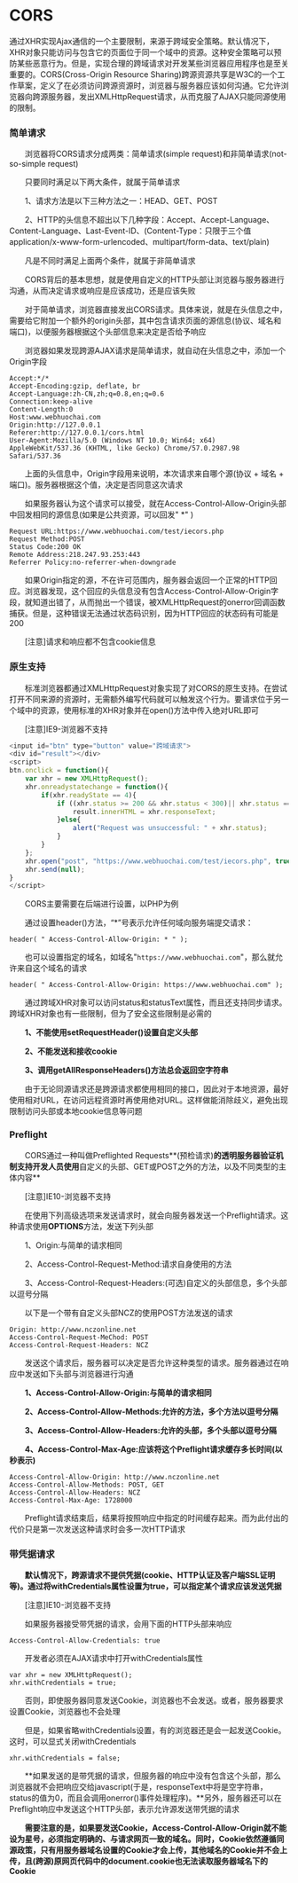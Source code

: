 # CORS

通过XHR实现Ajax通信的一个主要限制，来源于跨域安全策略。默认情况下，XHR对象只能访问与包含它的页面位于同一个域中的资源。这种安全策略可以预防某些恶意行为。但是，实现合理的跨域请求对开发某些浏览器应用程序也是至关重要的。CORS(Cross-Origin Resource Sharing)跨源资源共享是W3C的一个工作草案，定义了在必须访问跨源资源时，浏览器与服务器应该如何沟通。它允许浏览器向跨源服务器，发出XMLHttpRequest请求，从而克服了AJAX只能同源使用的限制。



### 简单请求

　　浏览器将CORS请求分成两类：简单请求(simple request)和非简单请求(not-so-simple request)

　　只要同时满足以下两大条件，就属于简单请求

　　1、请求方法是以下三种方法之一：HEAD、GET、POST

　　2、HTTP的头信息不超出以下几种字段：Accept、Accept-Language、Content-Language、Last-Event-ID、(Content-Type：只限于三个值application/x-www-form-urlencoded、multipart/form-data、text/plain)

　　凡是不同时满足上面两个条件，就属于非简单请求

　　CORS背后的基本思想，就是使用自定义的HTTP头部让浏览器与服务器进行沟通，从而决定请求或响应是应该成功，还是应该失败

　　对于简单请求，浏览器直接发出CORS请求。具体来说，就是在头信息之中，需要给它附加一个额外的origin头部，其中包含请求页面的源信息(协议、域名和端口)，以便服务器根据这个头部信息来决定是否给予响应

　　浏览器如果发现跨源AJAX请求是简单请求，就自动在头信息之中，添加一个Origin字段

```http
Accept:*/*
Accept-Encoding:gzip, deflate, br
Accept-Language:zh-CN,zh;q=0.8,en;q=0.6
Connection:keep-alive
Content-Length:0
Host:www.webhuochai.com
Origin:http://127.0.0.1
Referer:http://127.0.0.1/cors.html
User-Agent:Mozilla/5.0 (Windows NT 10.0; Win64; x64) AppleWebKit/537.36 (KHTML, like Gecko) Chrome/57.0.2987.98 Safari/537.36
```

　　上面的头信息中，Origin字段用来说明，本次请求来自哪个源(协议 + 域名 + 端口)。服务器根据这个值，决定是否同意这次请求

　　如果服务器认为这个请求可以接受，就在Access-Control-Allow-Origin头部中回发相同的源信息(如果是公共资源，可以回发" *" )

```http
Request URL:https://www.webhuochai.com/test/iecors.php
Request Method:POST
Status Code:200 OK
Remote Address:218.247.93.253:443
Referrer Policy:no-referrer-when-downgrade
```

　　如果Origin指定的源，不在许可范围内，服务器会返回一个正常的HTTP回应。浏览器发现，这个回应的头信息没有包含Access-Control-Allow-Origin字段，就知道出错了，从而抛出一个错误，被XMLHttpRequest的onerror回调函数捕获。但是，这种错误无法通过状态码识别，因为HTTP回应的状态码有可能是200

　　[注意]请求和响应都不包含cookie信息



### 原生支持

　　标准浏览器都通过XMLHttpRequest对象实现了对CORS的原生支持。在尝试打开不同来源的资源时，无需额外编写代码就可以触发这个行为。要请求位于另一个域中的资源，使用标准的XHR对象并在open()方法中传入绝对URL即可

　　[注意]IE9-浏览器不支持

```javascript
<input id="btn" type="button" value="跨域请求">
<div id="result"></div>
<script>
btn.onclick = function(){
    var xhr = new XMLHttpRequest();
    xhr.onreadystatechange = function(){
        if(xhr.readyState == 4){
            if ((xhr.status >= 200 && xhr.status < 300)|| xhr.status == 304){
                result.innerHTML = xhr.responseText;
            }else{
                alert("Request was unsuccessful: " + xhr.status);
            }    
        }
    };
    xhr.open("post", "https://www.webhuochai.com/test/iecors.php", true);
    xhr.send(null);    
}
</script>    
```

　　CORS主要需要在后端进行设置，以PHP为例

　　通过设置header()方法，“*”号表示允许任何域向服务端提交请求：

```http
header( " Access-Control-Allow-Origin: * " );
```

　　也可以设置指定的域名，如域名"`https://www.webhuochai.com`"，那么就允许来自这个域名的请求

```http
header( " Access-Control-Allow-Origin: https://www.webhuochai.com" );
```

　　通过跨域XHR对象可以访问status和statusText属性，而且还支持同步请求。跨域XHR对象也有一些限制，但为了安全这些限制是必需的

　　**1、不能使用setRequestHeader()设置自定义头部**

　　**2、不能发送和接收cookie**

　　**3、调用getAllResponseHeaders()方法总会返回空字符串**

　　由于无论同源请求还是跨源请求都使用相同的接口，因此对于本地资源，最好使用相对URL，在访问远程资源时再使用绝对URL。这样做能消除歧义，避免出现限制访问头部或本地cookie信息等问题



### Preflight

　　CORS通过一种叫做Preflighted Requests**(预检请求)**的透明服务器验证机制支持开发人员使用**自定义的头部、GET或POST之外的方法，以及不同类型的主体内容**

　　[注意]IE10-浏览器不支持

　　在使用下列高级选项来发送请求时，就会向服务器发送一个Preflight请求。这种请求使用**OPTIONS**方法，发送下列头部

　　1、Origin:与简单的请求相同

　　2、Access-Control-Request-Method:请求自身使用的方法

　　3、Access-Control-Request-Headers:(可选)自定义的头部信息，多个头部以逗号分隔

　　以下是一个带有自定义头部NCZ的使用POST方法发送的请求

```http
Origin: http://www.nczonline.net
Access-Control-Request-MeChod: POST
Access-Control-Request-Headers: NCZ
```

　　发送这个请求后，服务器可以决定是否允许这种类型的请求。服务器通过在响应中发送如下头部与浏览器进行沟通

　　**1、Access-Control-Allow-Origin:与简单的请求相同**

　　**2、Access-Control-Allow-Methods:允许的方法，多个方法以逗号分隔**

　　**3、Access-Control-Allow-Headers:允许的头部，多个头部以逗号分隔**

　　**4、Access-Control-Max-Age:应该将这个Preflight请求缓存多长时间(以秒表示)**

```http
Access-Control-Allow-Origin: http://www.nczonline.net
Access-Control-Allow-Methods: POST, GET
Access-Control-Allow-Headers: NCZ
Access-Control-Max-Age: 1728000
```

　　Preflight请求结束后，结果将按照响应中指定的时间缓存起来。而为此付出的代价只是第一次发送这种请求时会多一次HTTP请求



### 带凭据请求

　　**默认情况下，跨源请求不提供凭据(cookie、HTTP认证及客户端SSL证明等)。通过将withCredentials属性设置为true，可以指定某个请求应该发送凭据**

　　[注意]IE10-浏览器不支持

　　如果服务器接受带凭据的请求，会用下面的HTTP头部来响应

```http
Access-Control-Allow-Credentials: true
```

　　开发者必须在AJAX请求中打开withCredentials属性

```http
var xhr = new XMLHttpRequest();
xhr.withCredentials = true;
```

　　否则，即使服务器同意发送Cookie，浏览器也不会发送。或者，服务器要求设置Cookie，浏览器也不会处理

　　但是，如果省略withCredentials设置，有的浏览器还是会一起发送Cookie。这时，可以显式关闭withCredentials

```http
xhr.withCredentials = false;
```

　　**如果发送的是带凭据的请求，但服务器的响应中没有包含这个头部，那么浏览器就不会把响应交给javascript(于是，responseText中将是空字符串，status的值为0，而且会调用onerror()事件处理程序)。**另外，服务器还可以在Preflight响应中发送这个HTTP头部，表示允许源发送带凭据的请求

　　**需要注意的是，如果要发送Cookie，Access-Control-Allow-Origin就不能设为星号，必须指定明确的、与请求网页一致的域名。同时，Cookie依然遵循同源政策，只有用服务器域名设置的Cookie才会上传，其他域名的Cookie并不会上传，且(跨源)原网页代码中的document.cookie也无法读取服务器域名下的Cookie**